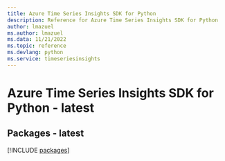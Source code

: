 ```yaml
---
title: Azure Time Series Insights SDK for Python
description: Reference for Azure Time Series Insights SDK for Python
author: lmazuel
ms.author: lmazuel
ms.data: 11/21/2022
ms.topic: reference
ms.devlang: python
ms.service: timeseriesinsights
---
```

# Azure Time Series Insights SDK for Python - latest
## Packages - latest
[!INCLUDE [packages](time-series-insights-index.md)]